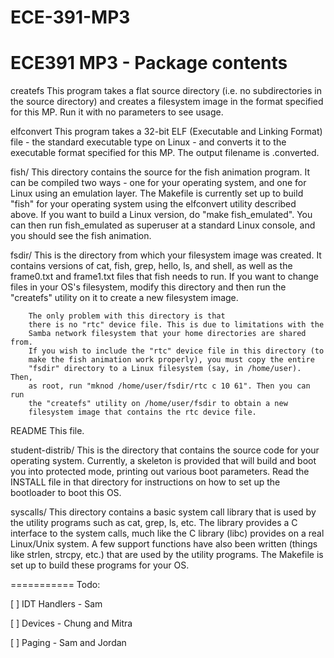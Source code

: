 ECE-391-MP3
===========


ECE391 MP3 - Package contents
================================

createfs
    This program takes a flat source directory (i.e. no subdirectories
    in the source directory) and creates a filesystem image in the
    format specified for this MP. Run it with no parameters to see
    usage.

elfconvert
    This program takes a 32-bit ELF (Executable and Linking Format) file
    - the standard executable type on Linux - and converts it to the
    executable format specified for this MP. The output filename is
    <exename>.converted.

fish/
        This directory contains the source for the fish animation program.
        It can be compiled two ways - one for your operating system, and one
        for Linux using an emulation layer. The Makefile is currently set
        up to build "fish" for your operating system using the elfconvert
        utility described above. If you want to build a Linux version, do
        "make fish_emulated". You can then run fish_emulated as superuser
        at a standard Linux console, and you should see the fish animation.

fsdir/
        This is the directory from which your filesystem image was created.
        It contains versions of cat, fish, grep, hello, ls, and shell, as
        well as the frame0.txt and frame1.txt files that fish needs to run.
        If you want to change files in your OS's filesystem, modify this
        directory and then run the "createfs" utility on it to create a new
        filesystem image.

        The only problem with this directory is that
        there is no "rtc" device file. This is due to limitations with the
        Samba network filesystem that your home directories are shared from.
        If you wish to include the "rtc" device file in this directory (to
        make the fish animation work properly), you must copy the entire
        "fsdir" directory to a Linux filesystem (say, in /home/user). Then,
        as root, run "mknod /home/user/fsdir/rtc c 10 61". Then you can run
        the "createfs" utility on /home/user/fsdir to obtain a new
        filesystem image that contains the rtc device file.

README
    This file.

student-distrib/
    This is the directory that contains the source code for your
    operating system. Currently, a skeleton is provided that will build
    and boot you into protected mode, printing out various boot
    parameters. Read the INSTALL file in that directory for
    instructions on how to set up the bootloader to boot this OS.

syscalls/
    This directory contains a basic system call library that is used by
    the utility programs such as cat, grep, ls, etc. The library
    provides a C interface to the system calls, much like the C library
    (libc) provides on a real Linux/Unix system. A few support
    functions have also been written (things like strlen, strcpy, etc.)
    that are used by the utility programs. The Makefile is set up to
        build these programs for your OS.



===========
Todo:

[ ] IDT Handlers - Sam

[ ] Devices - Chung and Mitra

[ ] Paging - Sam and Jordan
